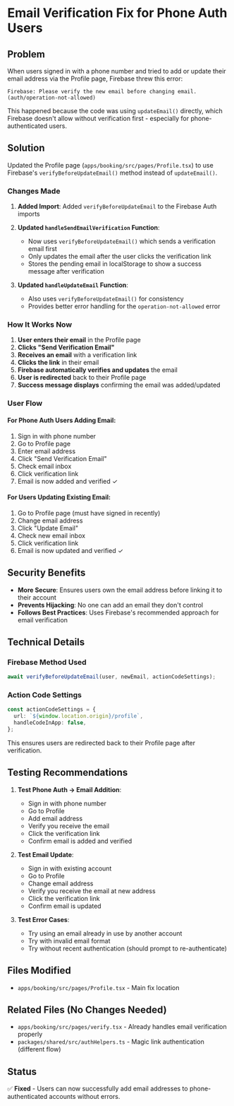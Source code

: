 # Email Verification Fix for Phone Auth Users

## Problem
When users signed in with a phone number and tried to add or update their email address via the Profile page, Firebase threw this error:

```
Firebase: Please verify the new email before changing email. (auth/operation-not-allowed)
```

This happened because the code was using `updateEmail()` directly, which Firebase doesn't allow without verification first - especially for phone-authenticated users.

## Solution
Updated the Profile page (`apps/booking/src/pages/Profile.tsx`) to use Firebase's `verifyBeforeUpdateEmail()` method instead of `updateEmail()`.

### Changes Made

1. **Added Import**: Added `verifyBeforeUpdateEmail` to the Firebase Auth imports

2. **Updated `handleSendEmailVerification` Function**: 
   - Now uses `verifyBeforeUpdateEmail()` which sends a verification email first
   - Only updates the email after the user clicks the verification link
   - Stores the pending email in localStorage to show a success message after verification

3. **Updated `handleUpdateEmail` Function**:
   - Also uses `verifyBeforeUpdateEmail()` for consistency
   - Provides better error handling for the `operation-not-allowed` error

### How It Works Now

1. **User enters their email** in the Profile page
2. **Clicks "Send Verification Email"**
3. **Receives an email** with a verification link
4. **Clicks the link** in their email
5. **Firebase automatically verifies and updates** the email
6. **User is redirected** back to their Profile page
7. **Success message displays** confirming the email was added/updated

### User Flow

#### For Phone Auth Users Adding Email:
1. Sign in with phone number
2. Go to Profile page
3. Enter email address
4. Click "Send Verification Email"
5. Check email inbox
6. Click verification link
7. Email is now added and verified ✓

#### For Users Updating Existing Email:
1. Go to Profile page (must have signed in recently)
2. Change email address
3. Click "Update Email"
4. Check new email inbox
5. Click verification link
6. Email is now updated and verified ✓

## Security Benefits

- **More Secure**: Ensures users own the email address before linking it to their account
- **Prevents Hijacking**: No one can add an email they don't control
- **Follows Best Practices**: Uses Firebase's recommended approach for email verification

## Technical Details

### Firebase Method Used
```typescript
await verifyBeforeUpdateEmail(user, newEmail, actionCodeSettings);
```

### Action Code Settings
```typescript
const actionCodeSettings = {
  url: `${window.location.origin}/profile`,
  handleCodeInApp: false,
};
```

This ensures users are redirected back to their Profile page after verification.

## Testing Recommendations

1. **Test Phone Auth → Email Addition**:
   - Sign in with phone number
   - Go to Profile
   - Add email address
   - Verify you receive the email
   - Click the verification link
   - Confirm email is added and verified

2. **Test Email Update**:
   - Sign in with existing account
   - Go to Profile
   - Change email address
   - Verify you receive the email at new address
   - Click the verification link
   - Confirm email is updated

3. **Test Error Cases**:
   - Try using an email already in use by another account
   - Try with invalid email format
   - Try without recent authentication (should prompt to re-authenticate)

## Files Modified

- `apps/booking/src/pages/Profile.tsx` - Main fix location

## Related Files (No Changes Needed)

- `apps/booking/src/pages/verify.tsx` - Already handles email verification properly
- `packages/shared/src/authHelpers.ts` - Magic link authentication (different flow)

## Status

✅ **Fixed** - Users can now successfully add email addresses to phone-authenticated accounts without errors.

